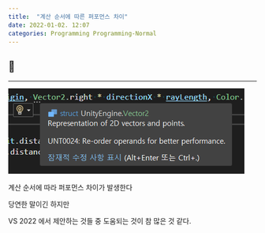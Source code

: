 ```yaml
---
title:  "계산 순서에 따른 퍼포먼스 차이"
date: 2022-01-02. 12:07
categories: Programming Programming-Normal
---
```

## 🗿

---

![참고](\assets\img\0003.png)

계산 순서에 따라 퍼포먼스 차이가 발생한다

당연한 말이긴 하지만

VS 2022 에서 제안하는 것들 중 도움되는 것이 참 많은 것 같다.